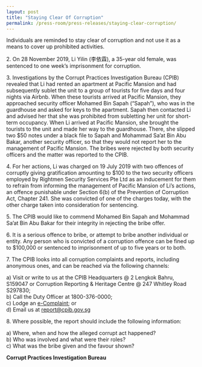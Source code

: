 ```yaml
---
layout: post
title: "Staying Clear Of Corruption"
permalink: /press-room/press-releases/staying-clear-corruption/
---
```

Individuals are reminded to stay clear of corruption and not use it as a means to cover up prohibited activities. 

2\.          On 28 November 2019, Li Yilin (李依霖), a 35-year old female, was sentenced to one week’s imprisonment for corruption. 

3\.          Investigations by the Corrupt Practices Investigation Bureau (CPIB) revealed that Li had rented an apartment at Pacific Mansion and had subsequently sublet the unit to a group of tourists for five days and four nights via Airbnb. When these tourists arrived at Pacific Mansion, they approached security officer Mohamed Bin Sapah (“Sapah”), who was in the guardhouse and asked for keys to the apartment. Sapah then contacted Li and advised her that she was prohibited from subletting her unit for short-term occupancy. When Li arrived at Pacific Mansion, she brought the tourists to the unit and made her way to the guardhouse. There, she slipped two $50 notes under a black file to Sapah and Mohammad Sa’at Bin Abu Bakar, another security officer, so that they would not report her to the management of Pacific Mansion. The bribes were rejected by both security officers and the matter was reported to the CPIB. 

4\.          For her actions, Li was charged on 19 July 2019 with two offences of corruptly giving gratification amounting to $100 to the two security officers employed by Rightmen Security Services Pte Ltd as an inducement for them to refrain from informing the management of Pacific Mansion of Li’s actions, an offence punishable under Section 6(b) of the Prevention of Corruption Act, Chapter 241. She was convicted of one of the charges today, with the other charge taken into consideration for sentencing.

5\.          The CPIB would like to commend Mohamed Bin Sapah and Mohammad Sa’at Bin Abu Bakar for their integrity in rejecting the bribe offer. 

6\.         It is a serious offence to bribe, or attempt to bribe another individual or entity. Any person who is convicted of a corruption offence can be fined up to $100,000 or sentenced to imprisonment of up to five years or to both.

7\.       The CPIB looks into all corruption complaints and reports, including anonymous ones, and can be reached via the following channels:

a) Visit or write to us at the CPIB Headquarters @ 2 Lengkok Bahru, S159047 or Corruption Reporting & Heritage Centre @ 247 Whitley Road S297830;<br />
b) Call the Duty Officer at 1800-376-0000;<br />
c) Lodge an [e-Complaint](/e-services/e-complaint-for-corrupt-conduct); or<br>
d) Email us at <a class="spamspan" href="mailto:report@cpib.gov.sg">report@cpib.gov.sg</a>

8\.    Where possible, the report should include the following information:

a) Where, when and how the alleged corrupt act happened?<br />
b) Who was involved and what were their roles?<br />
c) What was the bribe given and the favour shown?

**Corrupt Practices Investigation Bureau**
